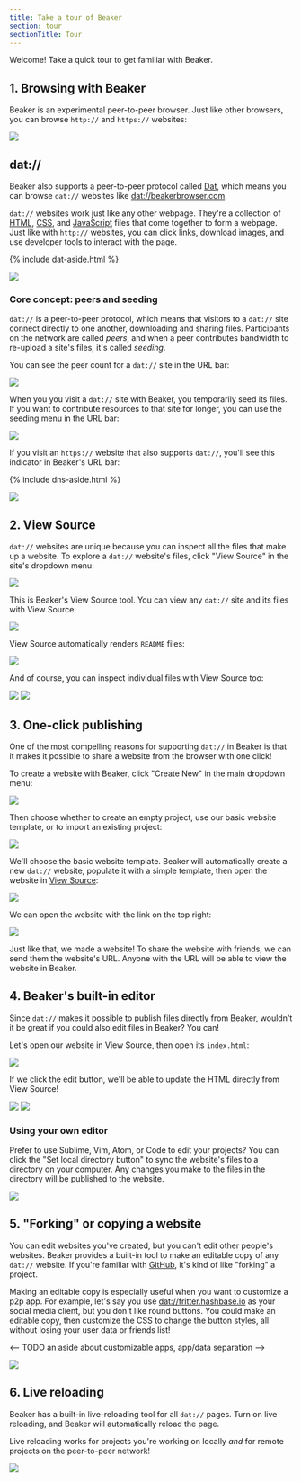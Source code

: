 ```yaml
---
title: Take a tour of Beaker
section: tour
sectionTitle: Tour
---
```


<p class="accent">
  Welcome! Take a quick tour to get familiar with Beaker.
</p>

## 1. Browsing with Beaker

Beaker is an experimental peer-to-peer browser. Just like other browsers, you can browse `http://` and `https://` websites:

<img src="/img/docs/tour/https-site.png"/>

## dat://

Beaker also supports a peer-to-peer protocol called [Dat](https://datproject.org), which means you can browse `dat://` websites like [dat://beakerbrowser.com](dat://beakerbrowser.com).

`dat://` websites work just like any other webpage. They're a collection of [HTML](https://developer.mozilla.org/en-US/docs/Learn/HTML), [CSS](https://developer.mozilla.org/en-US/docs/Learn/CSS), and [JavaScript](https://developer.mozilla.org/en-US/docs/Learn/javascript) files that come together to form a webpage. Just like with `http://` websites, you can click links, download images, and use developer tools to interact with the page.

{% include dat-aside.html %}

<img src="/img/docs/tour/dat-site.png"/>

### Core concept: peers and seeding

`dat://` is a peer-to-peer protocol, which means that visitors to a `dat://` site connect directly to one another, downloading and sharing files. Participants on the network are called <em>peers</em>, and when a peer contributes bandwidth to re-upload a site's files, it's called <em>seeding</em>.

You can see the peer count for a `dat://` site in the URL bar:

<img src="/img/docs/tour/peer-count.png"/>


When you you visit a `dat://` site with Beaker, you temporarily seed its files. If you want to contribute resources to that site for longer, you can use the seeding menu in the URL bar:

<img src="/img/docs/tour/seeding-menu.png"/>


If you visit an `https://` website that also supports `dat://`, you'll see this indicator in Beaker's URL bar:

{% include dns-aside.html %}

<img src="/img/docs/tour/well-known.png"/>


## 2. View Source

`dat://` websites are unique because you can inspect all the files that make up a website. To explore a `dat://` website's files, click "View Source" in the site's dropdown menu:

<img src="/img/docs/tour/view-source-menu.png"/>

This is Beaker's View Source tool. You can view any `dat://` site and its files with View Source:

<img src="/img/docs/tour/view-source.png"/>

View Source automatically renders `README` files:

<img src="/img/docs/tour/view-source-readme.png"/>

And of course, you can inspect individual files with View Source too:

<img src="/img/docs/tour/view-source-image.png"/>
<img src="/img/docs/tour/view-source-file.png"/>

## 3. One-click publishing

One of the most compelling reasons for supporting `dat://` in Beaker is that it makes it possible to share a website from the browser with one click!

To create a website with Beaker, click "Create New" in the main dropdown menu:

<img src="/img/docs/tour/one-click.png"/>

Then choose whether to create an empty project, use our basic website template, or to import an existing project:

<img src="/img/docs/tour/one-click-2.png"/>

We'll choose the basic website template. Beaker will automatically create a new `dat://` website, populate it with a simple template, then open the website in [View Source](/docs/tour/view-source):

<img src="/img/docs/tour/one-click-view-source.png"/>

We can open the website with the link on the top right:

<img src="/img/docs/tour/one-click-website.png"/>

Just like that, we made a website! To share the website with friends, we can send them the website's URL. Anyone with the URL will be able to view the website in Beaker.

## 4. Beaker's built-in editor

Since `dat://` makes it possible to publish files directly from Beaker, wouldn't it be great if you could also edit files in Beaker? You can!

Let's open our website in View Source, then open its `index.html`:

<img src="/img/docs/tour/editor-button.png" />

If we click the edit button, we'll be able to update the HTML directly from View Source!

<img src="/img/docs/tour/editor.png" />
<img src="/img/docs/tour/editor-updated.png" />

### Using your own editor

Prefer to use Sublime, Vim, Atom, or Code to edit your projects? You can click the "Set local directory button" to sync the website's files to a directory on your computer. Any changes you make to the files in the directory will be published to the website.

<img src="/img/docs/tour/editor-local-directory.png" />

## 5. "Forking" or copying a website

You can edit websites you've created, but you can't edit other people's websites. Beaker provides a built-in tool to make an editable copy of any `dat://` website. If you're familiar with [GitHub](https://github.com), it's kind of like "forking" a project.

Making an editable copy is especially useful when you want to customize a p2p app. For example, let's say you use [dat://fritter.hashbase.io]() as your social media client, but you don't like round buttons. You could make an editable copy, then customize the CSS to change the button styles, all without losing your user data or friends list!

<-- TODO an aside about customizable apps, app/data separation -->

<img src="/img/docs/tour/forking.png" />

## 6. Live reloading

Beaker has a built-in live-reloading tool for all `dat://` pages. Turn on live reloading, and Beaker will automatically reload the page.

Live reloading works for projects you're working on locally *and* for remote projects on the peer-to-peer network!

<img src="/img/docs/tour/live-reloading.png"/>

<!-- TODO add a cta here -->